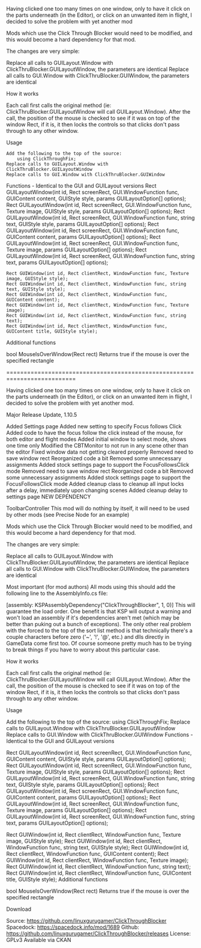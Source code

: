 Having clicked one too many times on one window, only to have it click on the parts underneath (in the Editor), 
or click on an unwanted item in flight, I decided to solve the problem with yet another mod

Mods which use the Click Through Blocker would need to be modified, and this would become a hard dependency for that mod.

The changes are very simple:

Replace all calls to GUILayout.Window with ClickThruBlocker.GUILayoutWindow, the parameters are identical
Replace all calls to GUI.Window with ClickThruBlocker.GUIWindow, the parameters are identical

How it works

Each call first calls the original method (ie: ClickThruBlocker.GUILayoutWindow will call GUILayout.Window).  After the call,
the position of the mouse is checked to see if it was on top of the window Rect, if it is, it then locks the controls so that clicks don't
pass through to any other window.

Usage

	Add the following to the top of the source:
		using ClickThroughFix;
	Replace calls to GUILayout.Window with ClickThruBlocker.GUILayoutWindow
	Replace calls to GUI.Window with ClickThruBlocker.GUIWindow

Functions - Identical to the GUI and GUILayout versions
	Rect GUILayoutWindow(int id, Rect screenRect, GUI.WindowFunction func, GUIContent content, GUIStyle style, params GUILayoutOption[] options);
	Rect GUILayoutWindow(int id, Rect screenRect, GUI.WindowFunction func, Texture image, GUIStyle style, params GUILayoutOption[] options);
	Rect GUILayoutWindow(int id, Rect screenRect, GUI.WindowFunction func, string text, GUIStyle style, params GUILayoutOption[] options);
	Rect GUILayoutWindow(int id, Rect screenRect, GUI.WindowFunction func, GUIContent content, params GUILayoutOption[] options);
	Rect GUILayoutWindow(int id, Rect screenRect, GUI.WindowFunction func, Texture image, params GUILayoutOption[] options);
	Rect GUILayoutWindow(int id, Rect screenRect, GUI.WindowFunction func, string text, params GUILayoutOption[] options);

	Rect GUIWindow(int id, Rect clientRect, WindowFunction func, Texture image, GUIStyle style);
	Rect GUIWindow(int id, Rect clientRect, WindowFunction func, string text, GUIStyle style);
	Rect GUIWindow(int id, Rect clientRect, WindowFunction func, GUIContent content);
	Rect GUIWindow(int id, Rect clientRect, WindowFunction func, Texture image);
	Rect GUIWindow(int id, Rect clientRect, WindowFunction func, string text);
	Rect GUIWindow(int id, Rect clientRect, WindowFunction func, GUIContent title, GUIStyle style);

Additional functions

bool MouseIsOverWindow(Rect rect)   Returns true if the mouse is over the specified rectangle


==========================================================================

Having clicked one too many times on one window, only to have it click on the parts underneath (in the Editor),  or click on an unwanted item in flight, I decided to solve the problem with yet another mod.

Major Release Update, 1.10.5

Added Settings page 
Added new setting to specify Focus follows Click
Added code to have the focus follow the click instead of the mouse, for both editor and flight modes
Added initial window to select mode, shows one time only
Modified the CBTMonitor to not run in any scene other than the editor
Fixed window data not getting cleared properly
Removed need to save window rect
Reorganized code a bit
Removed some unnecessary assignments
Added stock settings page to support the FocusFollowsClick mode
Removed need to save window rect
Reorganized code a bit
Removed some unnecessary assignments
Added stock settings page to support the FocusFollowsClick mode
Added cleanup class to cleanup all input locks after a delay, immediately upon changing scenes
Added cleanup delay to settings page
NEW DEPENDENCY

ToolbarController
This mod will do nothing by itself, it will need to be used by other mods (see Precise Node for an example)

Mods which use the Click Through Blocker would need to be modified, and this would become a hard dependency for that mod.

The changes are very simple:

Replace all calls to GUILayout.Window with ClickThruBlocker.GUILayoutWindow, the parameters are identical
Replace all calls to GUI.Window with ClickThruBlocker.GUIWindow, the parameters are identical

 

Most important (for mod authors)
All mods using this should add the following line to the AssemblyInfo.cs file:

[assembly: KSPAssemblyDependency("ClickThroughBlocker", 1, 0)]
This will guarantee the load order.  One benefit is that KSP will output a warning and won't load an assembly if it's dependencies aren't met (which may be better than puking out a bunch of exceptions).  The only other real problem with the forced to the top of the sort list method is that technically there's a couple characters before zero ('~', '!', '@', etc.) and dlls directly in GameData come first too.  Of course someone pretty much has to be trying to break things if you have to worry about this particular case.

 

How it works

Each call first calls the original method (ie: ClickThruBlocker.GUILayoutWindow will call GUILayout.Window).  After the call, the position of the mouse is checked to see if it was on top of the window Rect, if it is, it then locks the controls so that clicks don't pass through to any other window.

Usage

Add the following to the top of the source:
using ClickThroughFix;
Replace calls to GUILayout.Window with ClickThruBlocker.GUILayoutWindow
Replace calls to GUI.Window with ClickThruBlocker.GUIWindow
Functions - Identical to the GUI and GUILayout versions

Rect GUILayoutWindow(int id, Rect screenRect, GUI.WindowFunction func, GUIContent content, GUIStyle style, params GUILayoutOption[] options);
Rect GUILayoutWindow(int id, Rect screenRect, GUI.WindowFunction func, Texture image, GUIStyle style, params GUILayoutOption[] options);
Rect GUILayoutWindow(int id, Rect screenRect, GUI.WindowFunction func, string text, GUIStyle style, params GUILayoutOption[] options);
Rect GUILayoutWindow(int id, Rect screenRect, GUI.WindowFunction func, GUIContent content, params GUILayoutOption[] options);
Rect GUILayoutWindow(int id, Rect screenRect, GUI.WindowFunction func, Texture image, params GUILayoutOption[] options);
Rect GUILayoutWindow(int id, Rect screenRect, GUI.WindowFunction func, string text, params GUILayoutOption[] options);
 
Rect GUIWindow(int id, Rect clientRect, WindowFunction func, Texture image, GUIStyle style);
Rect GUIWindow(int id, Rect clientRect, WindowFunction func, string text, GUIStyle style);
Rect GUIWindow(int id, Rect clientRect, WindowFunction func, GUIContent content);
Rect GUIWindow(int id, Rect clientRect, WindowFunction func, Texture image);
Rect GUIWindow(int id, Rect clientRect, WindowFunction func, string text);
Rect GUIWindow(int id, Rect clientRect, WindowFunction func, GUIContent title, GUIStyle style);
Additional functions

bool MouseIsOverWindow(Rect rect)   Returns true if the mouse is over the specified rectangle
 
Download

Source: https://github.com/linuxgurugamer/ClickThroughBlocker
Spacedock: https://spacedock.info/mod/1689
Github: https://github.com/linuxgurugamer/ClickThroughBlocker/releases
License:  GPLv3
Available via CKAN

